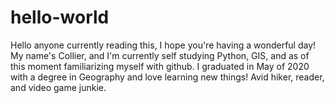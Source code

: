# hello-world
Hello anyone currently reading this, I hope you're having a wonderful day! My name's Collier, and I'm currently self studying Python, GIS, and as of this moment familiarizing myself with github. I graduated in May of 2020 with a degree in Geography and love learning new things! Avid hiker, reader, and video game junkie. 
